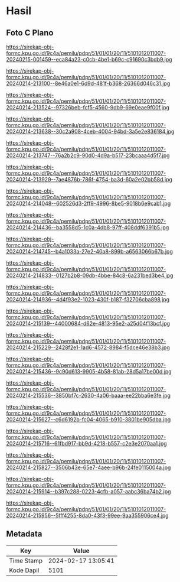 # Hasil

## Foto C Plano

https://sirekap-obj-formc.kpu.go.id/9c4a/pemilu/pdpr/51/01/01/20/11/5101012011007-20240215-001459--eca84a23-c0cb-4be1-b69c-c91690c3bdb9.jpg

https://sirekap-obj-formc.kpu.go.id/9c4a/pemilu/pdpr/51/01/01/20/11/5101012011007-20240214-213100--8e46a0e1-6d9d-481f-b368-26366d046c31.jpg

https://sirekap-obj-formc.kpu.go.id/9c4a/pemilu/pdpr/51/01/01/20/11/5101012011007-20240214-213524--97326beb-fcf5-4560-9db9-69e0eae9f00f.jpg

https://sirekap-obj-formc.kpu.go.id/9c4a/pemilu/pdpr/51/01/01/20/11/5101012011007-20240214-213638--30c2a908-4ceb-4004-94bd-3a5e2e836184.jpg

https://sirekap-obj-formc.kpu.go.id/9c4a/pemilu/pdpr/51/01/01/20/11/5101012011007-20240214-213747--76a2b2c9-90d0-4d9a-b517-23bcaaa4d5f7.jpg

https://sirekap-obj-formc.kpu.go.id/9c4a/pemilu/pdpr/51/01/01/20/11/5101012011007-20240214-213929--7ae4876b-786f-4754-ba3d-60a2e02bb58d.jpg

https://sirekap-obj-formc.kpu.go.id/9c4a/pemilu/pdpr/51/01/01/20/11/5101012011007-20240214-214048--602526d3-2ff9-4996-8be5-9018b6e9cab1.jpg

https://sirekap-obj-formc.kpu.go.id/9c4a/pemilu/pdpr/51/01/01/20/11/5101012011007-20240214-214436--ba3558d5-1c0a-4db8-97ff-408ddf6391b5.jpg

https://sirekap-obj-formc.kpu.go.id/9c4a/pemilu/pdpr/51/01/01/20/11/5101012011007-20240214-214745--b4a1033a-27e2-40a8-899b-a6563066b67b.jpg

https://sirekap-obj-formc.kpu.go.id/9c4a/pemilu/pdpr/51/01/01/20/11/5101012011007-20240214-214833--0127b2b8-09db-4bbe-84c8-6a231bed3be4.jpg

https://sirekap-obj-formc.kpu.go.id/9c4a/pemilu/pdpr/51/01/01/20/11/5101012011007-20240214-214936--4d4f93e2-1023-430f-b187-f32706cba898.jpg

https://sirekap-obj-formc.kpu.go.id/9c4a/pemilu/pdpr/51/01/01/20/11/5101012011007-20240214-215139--44000684-d62e-4813-95e2-a25d04f13bcf.jpg

https://sirekap-obj-formc.kpu.go.id/9c4a/pemilu/pdpr/51/01/01/20/11/5101012011007-20240214-215229--2428f2e1-1ad6-4572-8984-f5dce46e38b3.jpg

https://sirekap-obj-formc.kpu.go.id/9c4a/pemilu/pdpr/51/01/01/20/11/5101012011007-20240214-215436--9c90d613-9905-4b58-81ab-28d5a17be00d.jpg

https://sirekap-obj-formc.kpu.go.id/9c4a/pemilu/pdpr/51/01/01/20/11/5101012011007-20240214-215536--3850bf7c-2630-4a06-baaa-ee22bba6e3fe.jpg

https://sirekap-obj-formc.kpu.go.id/9c4a/pemilu/pdpr/51/01/01/20/11/5101012011007-20240214-215627--c6d6192b-fc04-4065-b910-3801be905dba.jpg

https://sirekap-obj-formc.kpu.go.id/9c4a/pemilu/pdpr/51/01/01/20/11/5101012011007-20240214-215716--61fbd917-bb9d-4218-b557-c2e3e2070aa1.jpg

https://sirekap-obj-formc.kpu.go.id/9c4a/pemilu/pdpr/51/01/01/20/11/5101012011007-20240214-215827--3506b43e-65e7-4aee-b96b-24fe0115004a.jpg

https://sirekap-obj-formc.kpu.go.id/9c4a/pemilu/pdpr/51/01/01/20/11/5101012011007-20240214-215914--b397c288-0223-4cfb-a057-aabc36ba74b2.jpg

https://sirekap-obj-formc.kpu.go.id/9c4a/pemilu/pdpr/51/01/01/20/11/5101012011007-20240214-215956--5fff4255-8da0-43f3-99ee-9aa355906ce4.jpg


## Metadata

| Key        | Value               |
| ---------- | ------------------- |
| Time Stamp | 2024-02-17 13:05:41 |
| Kode Dapil | 5101                |



